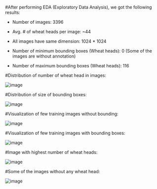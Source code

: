 
#After performing EDA (Exploratory Data Analysis), we got the following results:

- Number of images: 3396

- Avg. # of wheat heads per image: ~44

- All images have same dimension: 1024 * 1024

- Number of minimum bounding boxes (Wheat heads): 0 (Some of the images are without annotation)

- Number of maximum bounding boxes (Wheat heads): 116

#Distribution of number of wheat head in images:

![image](https://user-images.githubusercontent.com/80167074/193519925-1b4fe5de-3a51-4a23-aa1d-283f8037db78.png)


#Distribution of size of bounding boxes:

![image](https://user-images.githubusercontent.com/80167074/193520282-ea990c62-08f3-4c43-98fb-4c7a99c0efc3.png)


#Visualization of few training images without bounding:

![image](https://user-images.githubusercontent.com/80167074/193520388-fabef189-df26-457d-ba99-e0342d8e467c.png)


#Visualization of few training images with bounding boxes:

![image](https://user-images.githubusercontent.com/80167074/193520594-1967af5b-cdd0-482b-89a6-af2596c38e0c.png)


#Image with highest number of wheat heads:

![image](https://user-images.githubusercontent.com/80167074/193520654-42453071-099e-4f15-8c8f-72262f46de0a.png)


#Some of the images without any wheat head:

![image](https://user-images.githubusercontent.com/80167074/193520731-97046804-91d7-416c-889b-a8e6c3602339.png)





